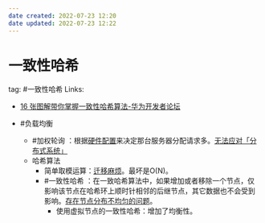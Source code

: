 ```yaml
---
date created: 2022-07-23 12:20
date updated: 2022-07-23 12:22
---
```


# 一致性哈希

tag: #一致性哈希
Links:

- [16 张图解带你掌握一致性哈希算法-华为开发者论坛](https://developer.huawei.com/consumer/cn/forum/topic/0203810951415790238?fid=0101592429757310384)

- #负载均衡
	- #加权轮询 ：根据<u>硬件配置</u>来决定那台服务器分配请求多。<u>无法应对「分布式系统」</u>
	-  哈希算法
		- 简单取模运算：<u>迁移麻烦</u>。最坏是O(N)。
		- #一致性哈希 ：在一致哈希算法中，如果增加或者移除一个节点，仅影响该节点在哈希环上顺时针相邻的后继节点，其它数据也不会受到影响。<u>存在节点分布不均匀的问题</u>。
			- 使用虚拟节点的一致性哈希：增加了均衡性。
